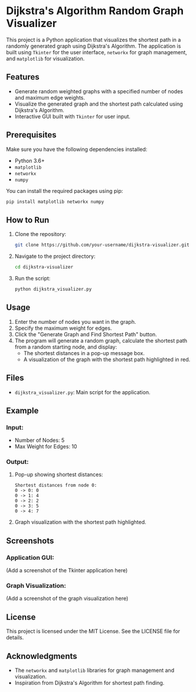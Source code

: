 # Dijkstra's Algorithm Random Graph Visualizer

This project is a Python application that visualizes the shortest path in a randomly generated graph using Dijkstra's Algorithm. The application is built using `Tkinter` for the user interface, `networkx` for graph management, and `matplotlib` for visualization.

## Features
- Generate random weighted graphs with a specified number of nodes and maximum edge weights.
- Visualize the generated graph and the shortest path calculated using Dijkstra's Algorithm.
- Interactive GUI built with `Tkinter` for user input.

## Prerequisites
Make sure you have the following dependencies installed:

- Python 3.6+
- `matplotlib`
- `networkx`
- `numpy`

You can install the required packages using pip:
```bash
pip install matplotlib networkx numpy
```

## How to Run
1. Clone the repository:
   ```bash
   git clone https://github.com/your-username/dijkstra-visualizer.git
   ```
2. Navigate to the project directory:
   ```bash
   cd dijkstra-visualizer
   ```
3. Run the script:
   ```bash
   python dijkstra_visualizer.py
   ```

## Usage
1. Enter the number of nodes you want in the graph.
2. Specify the maximum weight for edges.
3. Click the "Generate Graph and Find Shortest Path" button.
4. The program will generate a random graph, calculate the shortest path from a random starting node, and display:
   - The shortest distances in a pop-up message box.
   - A visualization of the graph with the shortest path highlighted in red.

## Files
- `dijkstra_visualizer.py`: Main script for the application.

## Example
### Input:
- Number of Nodes: 5
- Max Weight for Edges: 10

### Output:
1. Pop-up showing shortest distances:
   ```
   Shortest distances from node 0:
   0 -> 0: 0
   0 -> 1: 4
   0 -> 2: 2
   0 -> 3: 5
   0 -> 4: 7
   ```
2. Graph visualization with the shortest path highlighted.

## Screenshots
### Application GUI:
(Add a screenshot of the Tkinter application here)

### Graph Visualization:
(Add a screenshot of the graph visualization here)

## License
This project is licensed under the MIT License. See the LICENSE file for details.

## Acknowledgments
- The `networkx` and `matplotlib` libraries for graph management and visualization.
- Inspiration from Dijkstra's Algorithm for shortest path finding.

